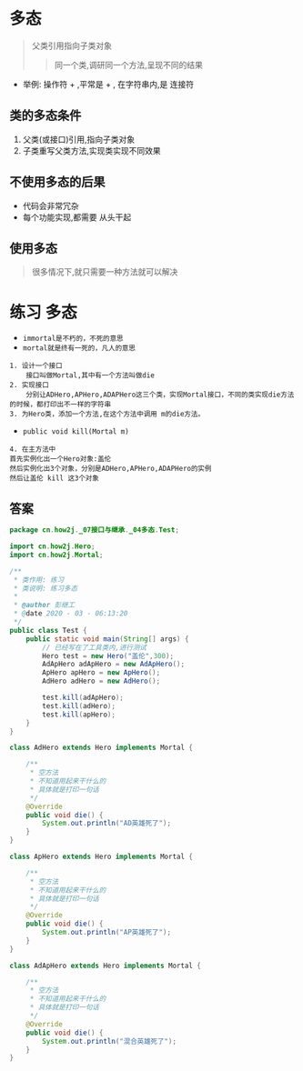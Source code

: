 # 多态
> 父类引用指向子类对象
>> 同一个类,调研同一个方法,呈现不同的结果

* 举例: 操作符 + ,平常是 + , 在字符串内,是 连接符

## 类的多态条件

1. 父类(或接口)引用,指向子类对象
2. 子类重写父类方法,实现类实现不同效果

## 不使用多态的后果

* 代码会非常冗杂
* 每个功能实现,都需要 从头干起

## 使用多态
> 很多情况下,就只需要一种方法就可以解决

# 练习 多态

* ```immortal是不朽的，不死的意思```
* ```mortal就是终有一死的，凡人的意思```

```text
1. 设计一个接口
	接口叫做Mortal,其中有一个方法叫做die
2. 实现接口
	分别让ADHero,APHero,ADAPHero这三个类，实现Mortal接口，不同的类实现die方法的时候，都打印出不一样的字符串
3. 为Hero类，添加一个方法,在这个方法中调用 m的die方法。
```
* ```public void kill(Mortal m)```

```text
4. 在主方法中
首先实例化出一个Hero对象:盖伦
然后实例化出3个对象，分别是ADHero,APHero,ADAPHero的实例
然后让盖伦 kill 这3个对象 
```

## 答案

```java
package cn.how2j._07接口与继承._04多态.Test;

import cn.how2j.Hero;
import cn.how2j.Mortal;

/**
 * 类作用: 练习
 * 类说明: 练习多态
 *
 * @author 彭继工
 * @date 2020 - 03 - 06:13:20
 */
public class Test {
    public static void main(String[] args) {
        // 已经写在了工具类内,进行测试
        Hero test = new Hero("盖伦",300);
        AdApHero adApHero = new AdApHero();
        ApHero apHero = new ApHero();
        AdHero adHero = new AdHero();

        test.kill(adApHero);
        test.kill(adHero);
        test.kill(apHero);
    }
}

class AdHero extends Hero implements Mortal {

    /**
     * 空方法
     * 不知道用起来干什么的
     * 具体就是打印一句话
     */
    @Override
    public void die() {
        System.out.println("AD英雄死了");
    }
}

class ApHero extends Hero implements Mortal {

    /**
     * 空方法
     * 不知道用起来干什么的
     * 具体就是打印一句话
     */
    @Override
    public void die() {
        System.out.println("AP英雄死了");
    }
}

class AdApHero extends Hero implements Mortal {

    /**
     * 空方法
     * 不知道用起来干什么的
     * 具体就是打印一句话
     */
    @Override
    public void die() {
        System.out.println("混合英雄死了");
    }
}
```